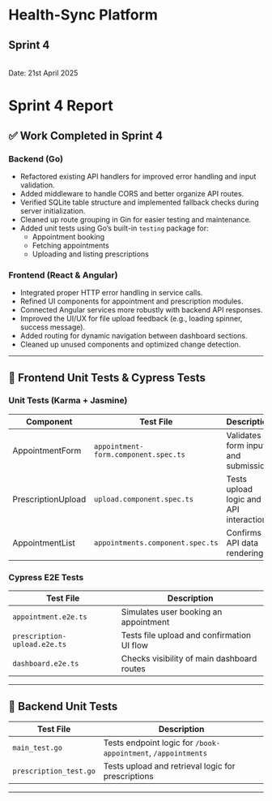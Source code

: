 <h1>Health-Sync Platform</h1>
<h2>Sprint 4</h2> <br>
Date: 21st April 2025
<br>

# Sprint 4 Report

## ✅ Work Completed in Sprint 4

### Backend (Go)
- Refactored existing API handlers for improved error handling and input validation.
- Added middleware to handle CORS and better organize API routes.
- Verified SQLite table structure and implemented fallback checks during server initialization.
- Cleaned up route grouping in Gin for easier testing and maintenance.
- Added unit tests using Go’s built-in `testing` package for:
  - Appointment booking
  - Fetching appointments
  - Uploading and listing prescriptions

### Frontend (React & Angular)
- Integrated proper HTTP error handling in service calls.
- Refined UI components for appointment and prescription modules.
- Connected Angular services more robustly with backend API responses.
- Improved the UI/UX for file upload feedback (e.g., loading spinner, success message).
- Added routing for dynamic navigation between dashboard sections.
- Cleaned up unused components and optimized change detection.

---

## 🧪 Frontend Unit Tests & Cypress Tests

### Unit Tests (Karma + Jasmine)
| Component             | Test File                         | Description                          |
|----------------------|------------------------------------|--------------------------------------|
| AppointmentForm      | `appointment-form.component.spec.ts` | Validates form input and submission |
| PrescriptionUpload   | `upload.component.spec.ts`           | Tests upload logic and API interaction |
| AppointmentList      | `appointments.component.spec.ts`     | Confirms API data rendering          |

### Cypress E2E Tests
| Test File                  | Description                                |
|---------------------------|--------------------------------------------|
| `appointment.e2e.ts`       | Simulates user booking an appointment      |
| `prescription-upload.e2e.ts` | Tests file upload and confirmation UI flow |
| `dashboard.e2e.ts`         | Checks visibility of main dashboard routes |

---

## 🧪 Backend Unit Tests

| Test File          | Description                                           |
|--------------------|-------------------------------------------------------|
| `main_test.go`     | Tests endpoint logic for `/book-appointment`, `/appointments` |
| `prescription_test.go` | Tests upload and retrieval logic for prescriptions  |

---

